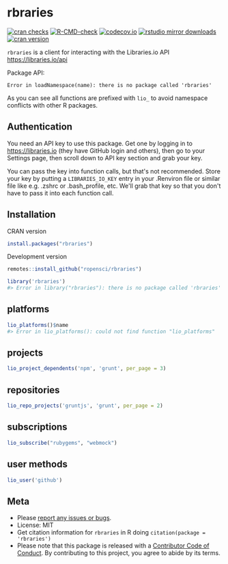 rbraries
========



[![cran checks](https://cranchecks.info/badges/worst/rbraries)](https://cranchecks.info/pkgs/rbraries)
[![R-CMD-check](https://github.com/ropensci/rbraries/workflows/R-CMD-check/badge.svg)](https://github.com/ropensci/rbraries/actions?query=workflow%3AR-CMD-check)
[![codecov.io](https://codecov.io/github/ropensci/rbraries/coverage.svg?branch=master)](https://codecov.io/github/ropensci/rbraries?branch=master)
[![rstudio mirror downloads](https://cranlogs.r-pkg.org/badges/rbraries?color=2ECC71)](https://github.com/r-hub/cranlogs.app)
[![cran version](https://www.r-pkg.org/badges/version/rbraries)](https://cran.r-project.org/package=rbraries)


`rbraries` is a client for interacting with the Libraries.io API <https://libraries.io/api>


Package API:


```
Error in loadNamespace(name): there is no package called 'rbraries'
```

As you can see all functions are prefixed with `lio_` to avoid namespace conflicts with other R packages.

## Authentication

You need an API key to use this package. Get one by logging in to 
<https://libraries.io> (they have GitHub login and others), then go to your 
Settings page, then scroll down to API key section and grab your
key. 

You can pass the key into function calls, but that's not recommended.
Store your key by putting a `LIBRARIES_IO_KEY` entry in your .Renviron file or similar file like
e.g. .zshrc or .bash_profile, etc. We'll grab that key so that you 
don't have to pass it into each function call.

## Installation

CRAN version


```r
install.packages("rbraries")
```

Development version


```r
remotes::install_github("ropensci/rbraries")
```


```r
library('rbraries')
#> Error in library("rbraries"): there is no package called 'rbraries'
```

## platforms


```r
lio_platforms()$name
#> Error in lio_platforms(): could not find function "lio_platforms"
```

## projects


```r
lio_project_dependents('npm', 'grunt', per_page = 3)
```

## repositories


```r
lio_repo_projects('gruntjs', 'grunt', per_page = 2)
```

## subscriptions


```r
lio_subscribe("rubygems", "webmock")
```

## user methods


```r
lio_user('github')
```

## Meta

* Please [report any issues or bugs](https://github.com/ropensci/rbraries/issues).
* License: MIT
* Get citation information for `rbraries` in R doing `citation(package = 'rbraries')`
* Please note that this package is released with a [Contributor Code of Conduct](https://ropensci.org/code-of-conduct/). By contributing to this project, you agree to abide by its terms.
